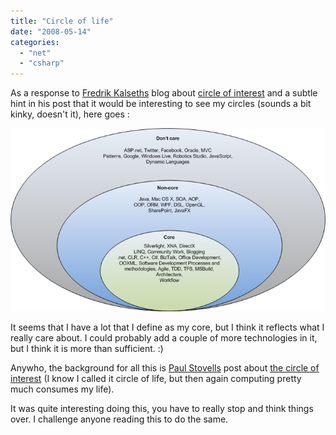 ```yaml
---
title: "Circle of life"
date: "2008-05-14"
categories: 
  - "net"
  - "csharp"
---
```


As a response to [Fredrik Kalseths](http://www.iridescence.no/) blog about [circle of interest](http://www.iridescence.no/Posts/Circle-of-Interest.aspx) and a subtle hint in his post that it would be interesting to see my circles (sounds a bit kinky, doesn't it), here goes :

[![image](images/circleoflife_df6a_image_thumb1.png)](http://localhost:8080/wp-content/2012/07/Circleoflife_DF6A_image_2.png)

It seems that I have a lot that I define as my core, but I think it reflects what I really care about. I could probably add a couple of more technologies in it, but I think it is more than sufficient. :)

Anywho, the background for all this is [Paul Stovells](http://www.paulstovell.com/blog/) post about [the circle of interest](http://www.paulstovell.com/blog/whats-your-circle-of-interest) (I know I called it circle of life, but then again computing pretty much consumes my life).

It was quite interesting doing this, you have to really stop and think things over. I challenge anyone reading this to do the same.
